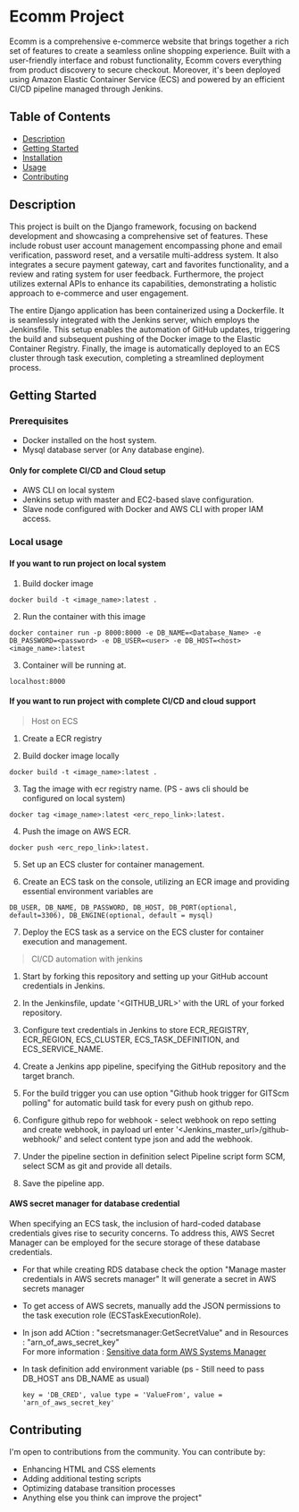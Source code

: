 # Ecomm Project

Ecomm is a comprehensive e-commerce website that brings together a rich set of features to create a seamless online shopping experience. Built with a user-friendly interface and robust functionality, Ecomm covers everything from product discovery to secure checkout. Moreover, it's been deployed using Amazon Elastic Container Service (ECS) and powered by an efficient CI/CD pipeline managed through Jenkins.

## Table of Contents

- [Description](#description)
- [Getting Started](#getting-started)
- [Installation](#installation)
- [Usage](#usage)
- [Contributing](#contributing)

## Description

This project is built on the Django framework, focusing on backend development and showcasing a comprehensive set of features. These include robust user account management encompassing phone and email verification, password reset, and a versatile multi-address system. It also integrates a secure payment gateway, cart and favorites functionality, and a review and rating system for user feedback. Furthermore, the project utilizes external APIs to enhance its capabilities, demonstrating a holistic approach to e-commerce and user engagement.

The entire Django application has been containerized using a Dockerfile. It is seamlessly integrated with the Jenkins server, which employs the Jenkinsfile. This setup enables the automation of GitHub updates, triggering the build and subsequent pushing of the Docker image to the Elastic Container Registry. Finally, the image is automatically deployed to an ECS cluster through task execution, completing a streamlined deployment process.

## Getting Started

### Prerequisites

- Docker installed on the host system.
- Mysql database server (or Any database engine).

#### Only for complete CI/CD and Cloud setup
- AWS CLI on local system
- Jenkins setup with master and EC2-based slave configuration.
- Slave node configured with Docker and AWS CLI with proper IAM access.

### Local usage
####  If you want to run project on local system

1. Build docker image
```
docker build -t <image_name>:latest .
```

2. Run the container with this image
```
docker container run -p 8000:8000 -e DB_NAME=<Database_Name> -e DB_PASSWORD=<password> -e DB_USER=<user> -e DB_HOST=<host> <image_name>:latest
```

3. Container will be running at.
```
localhost:8000
``` 

#### If you want to run project with complete CI/CD and cloud support

> Host on ECS 

1. Create a ECR registry

2. Build docker image locally
```
docker build -t <image_name>:latest .
```
3. Tag the image with ecr registry name. (PS - aws cli should be configured on local system)
```
docker tag <image_name>:latest <erc_repo_link>:latest.
```
4. Push the image on AWS ECR.
```
docker push <erc_repo_link>:latest.
```
5. Set up an ECS cluster for container management.

6. Create an ECS task on the console, utilizing an ECR image and providing essential environment variables are
```  
DB_USER, DB_NAME, DB_PASSWORD, DB_HOST, DB_PORT(optional, default=3306), DB_ENGINE(optional, default = mysql)
```
7. Deploy the ECS task as a service on the ECS cluster for container execution and management.

> CI/CD automation with jenkins

1. Start by forking this repository and setting up your GitHub account credentials in Jenkins.

2. In the Jenkinsfile, update '<GITHUB_URL>' with the URL of your forked repository.

3. Configure text credentials in Jenkins to store ECR_REGISTRY, ECR_REGION, ECS_CLUSTER, ECS_TASK_DEFINITION, and ECS_SERVICE_NAME.

4. Create a Jenkins app pipeline, specifying the GitHub repository and the target branch.

5. For the build trigger you can use option "Github hook trigger for GITScm polling" for automatic build task for every push on github repo.

6. Configure github repo for webhook - select webhook on repo setting and create webhook, in payload url enter '<Jenkins_master_url>/github-webhook/' and select content type json and add the webhook.

7. Under the pipeline section in definition select Pipeline script form SCM, select SCM as git and provide all details.

8. Save the pipeline app.

#### AWS secret manager for database credential 

When specifying an ECS task, the inclusion of hard-coded database credentials gives rise to security concerns. To address this, AWS Secret Manager can be employed for the secure storage of these database credentials. 

* For that while creating RDS database check the option "Manage master credentials in AWS secrets manager" It will generate a secret in AWS secrets manager

* To get access of AWS secrets, manually add the JSON permissions to the task execution role (ECSTaskExecutionRole).

* In json add ACtion : "secretsmanager:GetSecretValue"
and in Resources : "arn_of_aws_secret_key"  
For more information : [Sensitive data form AWS Systems Manager](https://docs.aws.amazon.com/AmazonECS/latest/developerguide/secrets-envvar-ssm-paramstore.html)

* In task definition add environment variable  (ps - Still need to pass DB_HOST ans DB_NAME as usual)
    ```
    key = 'DB_CRED', value type = 'ValueFrom', value = 'arn_of_aws_secret_key'
    ```

## Contributing
I'm open to contributions from the community. You can contribute by:
- Enhancing HTML and CSS elements
- Adding additional testing scripts
- Optimizing database transition processes
- Anything else you think can improve the project"


